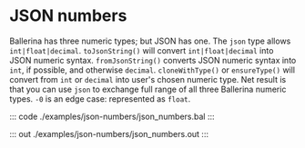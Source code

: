 # JSON numbers

Ballerina has three numeric types; but JSON has one.
The `json` type allows `int|float|decimal`.
`toJsonString()` will convert `int|float|decimal` into JSON numeric syntax.
`fromJsonString()` converts JSON numeric syntax into `int`, if possible, and
otherwise `decimal`.
`cloneWithType()` or `ensureType()` will convert from `int` or `decimal` into user's
chosen numeric type.
Net result is that you can use `json` to exchange full range of all three Ballerina
numeric types.
`-0` is an edge case: represented as `float`.


::: code ./examples/json-numbers/json_numbers.bal :::

::: out ./examples/json-numbers/json_numbers.out :::
